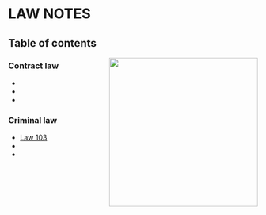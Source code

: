 # LAW NOTES

## Table of contents

<img src="https://pbs.twimg.com/media/BywEyvPIIAALQ-C.jpg" align="right" height="300">

### Contract law

*
*
*

### Criminal law

* [Law 103](bachelor-1/Crim/law-103)
*
*
